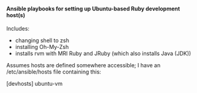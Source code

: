 #### Ansible playbooks for setting up Ubuntu-based Ruby development host(s)

Includes:

* changing shell to zsh
* installing Oh-My-Zsh
* installs rvm with MRI Ruby and JRuby (which also installs Java (JDK))

Assumes hosts are defined somewhere accessible; I have an /etc/ansible/hosts file containing this:

[devhosts]
ubuntu-vm

